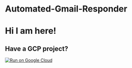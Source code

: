 # Automated-Gmail-Responder
# Hi I am here!
## Have a GCP project?
[![Run on Google Cloud](https://deploy.cloud.run/button.svg)](https://deploy.cloud.run)